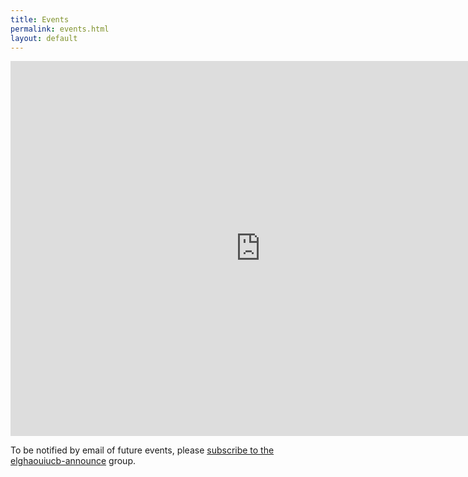 ```yaml
---
title: Events
permalink: events.html
layout: default
---
```


<iframe src="https://calendar.google.com/calendar/embed?src=berkeley.edu_kolj8qmvla7756qhcbqcu3hkm0%40group.calendar.google.com&ctz=America/Los_Angeles" style="border: 0" width="800" height="600" frameborder="0" scrolling="no"></iframe>

To be notified by email of future events, please [subscribe to the elghaouiucb-announce](https://groups.google.com/forum/#!forum/elghaouiucb-announce) group.
